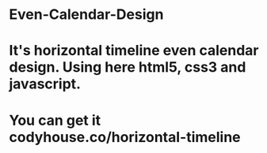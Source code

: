# Even-Calendar-Design
# It's horizontal timeline even calendar design. Using here html5, css3 and javascript.
# You can get it codyhouse.co/horizontal-timeline

